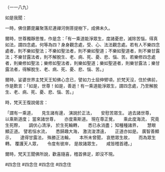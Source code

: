（一一八九）

如是我聞：

一時，佛住欝毘羅聚落尼連禪河側菩提樹下，成佛未久。

爾時，世尊獨靜思惟，作是念：「有一乘道能淨眾生，度諸憂悲，滅除苦惱，得真如法，謂四念處。何等為四？身身觀念處，受、心、法法觀念處。若有人不樂四念處者，則不樂如聖法；不樂如聖法者，則不樂如聖道；不樂如聖道者，則不樂甘露法；不樂甘露法者，則不解脫生、老、病、死、憂、悲、惱、苦。若樂修四念處者，則樂修如聖法；樂修如聖法者，則樂如聖道；樂如聖道者，則樂甘露法；樂甘露法者，得解脫生、老、病、死、憂、悲、惱、苦。」

爾時，娑婆世界主梵天王知佛心念已，譬如力士屈伸臂頃，於梵天沒，住於佛前，作是歎言：「如是，世尊！如是，善逝！有一乘道能淨眾生，謂四念處，乃至解脫生、老、病、死、憂、悲、惱、苦。」

時，梵天王復說偈言：

「謂有一乘道，　　見生諸有邊，
演說於正法，　　安慰苦眾生。
過去諸世尊，　　以乘斯道度；
當來諸世尊，　　亦度乘斯道。
現在尊正覺，　　乘此度海流，
究竟生死際，　　調伏心清淨，
於生死輪轉，　　悉已永消盡；
知種種諸界，　　慧眼顯正道。
譬若恒水流，　　悉歸趣大海，
激流浚漂遠，　　正道亦如是。
廣智善顯示，　　逮得甘露法，
殊勝正法輪，　　本所未曾聞，
哀愍眾生故，　　而為眾生轉。
覆護天人眾，　　令度有彼岸，
是故諸眾生，　　咸皆稽首禮。」

爾時，梵天王聞佛所說，歡喜隨喜，稽首佛足，即沒不現。




#四念住
#四念住
#四念住
#四念住
